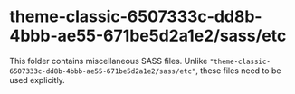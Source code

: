 # theme-classic-6507333c-dd8b-4bbb-ae55-671be5d2a1e2/sass/etc

This folder contains miscellaneous SASS files. Unlike `"theme-classic-6507333c-dd8b-4bbb-ae55-671be5d2a1e2/sass/etc"`, these files
need to be used explicitly.
